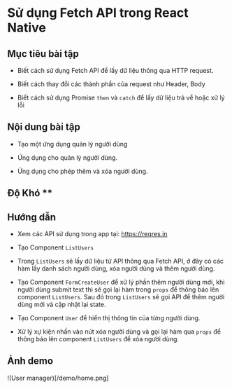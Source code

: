 # Sử dụng Fetch API trong React Native

## Mục tiêu bài tập

- Biết cách sử dụng Fetch API để lấy dữ liệu thông qua HTTP request.

- Biết cách thay đổi các thành phần của request như Header, Body

- Biết cách sử dụng Promise `then` và `catch` để lấy dữ liệu trả về hoặc xử lý lỗi

## Nội dung bài tập

- Tạo một ứng dụng quản lý người dùng

- Ứng dụng cho quản lý người dùng.

- Ứng dụng cho phép thêm và xóa người dùng.

## Độ Khó **

## Hướng dẫn

- Xem các API sử dụng trong app tại: https://reqres.in

- Tạo Component `ListUsers`

- Trong `ListUsers` sẽ lấy dữ liệu từ API thông qua Fetch API, ở đây có các hàm lấy danh sách người dùng, xóa người dùng và thêm người dùng.

- Tạo Component `FormCreateUser` để xử lý phần thêm người dùng mới, khi người dùng submit text thì sẽ gọi lại hàm trong `props` để thông báo lên component `ListUsers`.
Sau đó trong `ListUsers` sẽ gọi API để thêm người dùng mới và cập nhật lại state.

- Tạo Component `User` để hiển thị thông tin của từng người dùng.

- Xử lý xự kiện nhấn vào nút xóa người dùng và gọi lại hàm qua `props` để thông báo lên component `ListUsers` để xóa người dùng.


## Ảnh demo

!(User manager)[/demo/home.png]